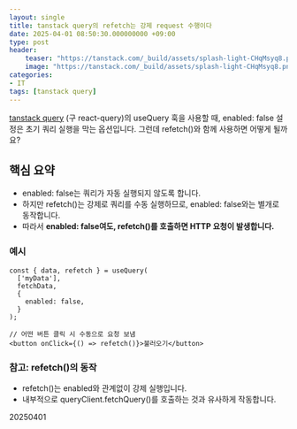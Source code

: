 ```yaml
---
layout: single
title: tanstack query의 refetch는 강제 request 수행이다
date: 2025-04-01 08:50:30.000000000 +09:00
type: post
header:
    teaser: "https://tanstack.com/_build/assets/splash-light-CHqMsyq8.png"
    image: "https://tanstack.com/_build/assets/splash-light-CHqMsyq8.png"
categories:
- IT
tags: [tanstack query]
---
```


[tanstack query](https://tanstack.com/query/latest) (구 react-query)의 useQuery 훅을 사용할 때, enabled: false 설정은 초기 쿼리 실행을 막는 옵션입니다. 그런데 refetch()와 함께 사용하면 어떻게 될까요?

## 핵심 요약
* enabled: false는 쿼리가 자동 실행되지 않도록 합니다.
* 하지만 refetch()는 강제로 쿼리를 수동 실행하므로, enabled: false와는 별개로 동작합니다.
* 따라서 <b>enabled: false여도, refetch()를 호출하면 HTTP 요청이 발생합니다.</b>


### 예시

```tsx
const { data, refetch } = useQuery(
  ['myData'],
  fetchData,
  {
    enabled: false,
  }
);

// 어떤 버튼 클릭 시 수동으로 요청 보냄
<button onClick={() => refetch()}>불러오기</button>
```

### 참고: refetch()의 동작
* refetch()는 enabled와 관계없이 강제 실행입니다.
* 내부적으로 queryClient.fetchQuery()를 호출하는 것과 유사하게 작동합니다.

20250401
